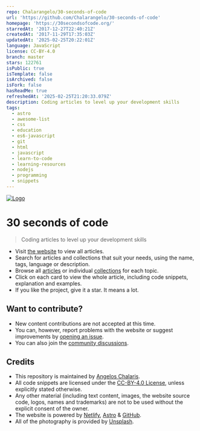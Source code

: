 ```yaml
---
repo: Chalarangelo/30-seconds-of-code
url: 'https://github.com/Chalarangelo/30-seconds-of-code'
homepage: 'https://30secondsofcode.org/'
starredAt: '2017-12-27T22:40:21Z'
createdAt: '2017-11-29T17:35:03Z'
updatedAt: '2025-02-25T20:22:01Z'
language: JavaScript
license: CC-BY-4.0
branch: master
stars: 122761
isPublic: true
isTemplate: false
isArchived: false
isFork: false
hasReadMe: true
refreshedAt: '2025-02-25T21:20:33.079Z'
description: Coding articles to level up your development skills
tags:
  - astro
  - awesome-list
  - css
  - education
  - es6-javascript
  - git
  - html
  - javascript
  - learn-to-code
  - learning-resources
  - nodejs
  - programming
  - snippets
---
```


[![Logo](/logo.png)](https://30secondsofcode.org/js/p/1)

# 30 seconds of code

> Coding articles to level up your development skills

* Visit [the website](https://30secondsofcode.org) to view all articles.
* Search for articles and collections that suit your needs, using the name, tags, language or description.
* Browse all [articles](https://30secondsofcode.org/snippets/p/1) or individual [collections](https://30secondsofcode.org/collections/p/1) for each topic.
* Click on each card to view the whole article, including code snippets, explanation and examples.
* If you like the project, give it a star. It means a lot.

## Want to contribute?

* New content contributions are not accepted at this time.
* You can, however, report problems with the website or suggest improvements by [opening an issue](https://github.com/Chalarangelo/30-seconds-of-code/issues/new).
* You can also join the [community discussions](https://github.com/Chalarangelo/30-seconds-of-code/discussions).

## Credits

* This repository is maintained by [Angelos Chalaris]([https://github.com/30-seconds](https://github.com/Chalarangelo)).
* All code snippets are licensed under the [CC-BY-4.0 License](https://creativecommons.org/licenses/by/4.0/), unless explicitly stated otherwise.
* Any other material (including text content, images, the website source code, logos, names and trademarks) are not to be used without the explicit consent of the owner.
* The website is powered by [Netlify](https://www.netlify.com/), [Astro](https://astro.build/) & [GitHub](https://github.com/).
* All of the photography is provided by [Unsplash](https://unsplash.com/collections/9387655/30-seconds-of-code-images).
